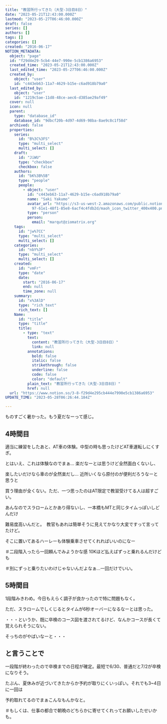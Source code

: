 ```yaml
---
title: "教習所行ってきた（大型-3日目8日）"
date: "2023-05-21T12:43:00.000Z"
lastmod: "2023-05-27T06:46:00.000Z"
draft: false
series: []
authors: []
tags: []
categories: []
created: "2016-06-17"
NOTION_METADATA:
  object: "page"
  id: "f29d4e29-5cb4-44e7-990e-5cb1386a6953"
  created_time: "2023-05-21T12:43:00.000Z"
  last_edited_time: "2023-05-27T06:46:00.000Z"
  created_by:
    object: "user"
    id: "c443eb63-11a7-4629-b15e-c6ad918b79a0"
  last_edited_by:
    object: "user"
    id: "1219c5ae-11d8-48ce-aec6-d385ae29af49"
  cover: null
  icon: null
  parent:
    type: "database_id"
    database_id: "9dbcf20b-4d97-4d69-98ba-8ae9c8c1f58d"
  archived: false
  properties:
    series:
      id: "B%3C%3FS"
      type: "multi_select"
      multi_select: []
    draft:
      id: "JiWU"
      type: "checkbox"
      checkbox: false
    authors:
      id: "bK%3B%5B"
      type: "people"
      people:
        - object: "user"
          id: "c443eb63-11a7-4629-b15e-c6ad918b79a0"
          name: "Saki Yakumo"
          avatar_url: "https://s3-us-west-2.amazonaws.com/public.notion-static.com/3ad1c4\
            97-61e1-48f1-85e8-6acf4c4fdb2d/maoh_icon_twitter_400x400.png"
          type: "person"
          person:
            email: "marqut@ziomatrix.org"
    tags:
      id: "jw%7CC"
      type: "multi_select"
      multi_select: []
    categories:
      id: "nbY%3F"
      type: "multi_select"
      multi_select: []
    created:
      id: "vmFr"
      type: "date"
      date:
        start: "2016-06-17"
        end: null
        time_zone: null
    summary:
      id: "x%3AlD"
      type: "rich_text"
      rich_text: []
    Name:
      id: "title"
      type: "title"
      title:
        - type: "text"
          text:
            content: "教習所行ってきた（大型-3日目8日）"
            link: null
          annotations:
            bold: false
            italic: false
            strikethrough: false
            underline: false
            code: false
            color: "default"
          plain_text: "教習所行ってきた（大型-3日目8日）"
          href: null
  url: "https://www.notion.so/3-8-f29d4e295cb444e7990e5cb1386a6953"
UPDATE_TIME: "2023-05-28T06:26:44.184Z"

---
```

<link rel="stylesheet" href="https://cdn.jsdelivr.net/npm/katex@0.16.2/dist/katex.min.css" integrity="sha384-bYdxxUwYipFNohQlHt0bjN/LCpueqWz13HufFEV1SUatKs1cm4L6fFgCi1jT643X" crossorigin="anonymous">


ものすごく暑かった。もう夏だなーって感じ。


## 4時間目


適当に練習をしたあと、AT車の体験。中型の時も思ったけどAT車運転しにくすぎ。


とはいえ、これは体験なのでまぁ… 楽だなーとは思うけど全然面白くないし、


楽したいだけなら車のが全然楽だし… 近所いくなら原付のが便利だろうなーと思うと


買う理由が全くない。ただ、一つ思ったのはAT限定で教習受けてる人は超すごい。


あんなのでスラロームとかあり得ないし、一本橋もMTと同じタイムっぽいしどんだけ


難易度高いんだと。　教官もあれは簡単そうに見えてかなり大変ですって言ってたけど。


そこに置いてあるハーレーも体験乗車させてくれればいいのになー


＃二段階入ったら一回頼んでみようかな感 10Kほど払えばずっと乗れるんだけども


＃別にずっと乗りたいわけじゃないんだよなぁ…一回だけでいい。


## 5時間目


1段階みきわめ。今日もえらく調子が良かったので特に問題もなく。


ただ、スラロームでしくじるとタイムが6秒オーバーになるなーとは思った。


・・・というか、既に卒検のコース図を渡されてるけど、なんかコースが長くて覚えられそうにない。


そっちのがやばいなーと・・・


## と言うことで


一段階が終わったので卒検までの日程が確定。最短で6/30、普通だと7/2が卒検になりそう。


たぶん、夏休みが近づいてきたからか予約が取りにくいっぽい。それでも3~4日に一回は


予約取れてるのでまぁこんなもんかなと。


＃もしくは、仕事の都合で朝晩のどちらかに寄せてくれってお願いしたせいかも。

